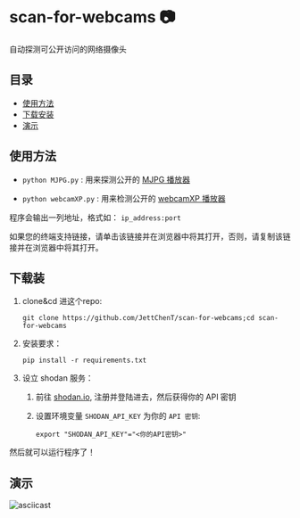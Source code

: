# scan-for-webcams :camera:

自动探测可公开访问的网络摄像头

## 目录

- [使用方法](#Usage)
- [下载安装](#Installation)
- [演示](#Demo)

## 使用方法

- `python MJPG.py` : 用来探测公开的 [MJPG 播放器](https://github.com/jacksonliam/mjpg-streamer)

- `python webcamXP.py` : 用来检测公开的 [webcamXP 播放器](http://www.webcamxp.com/)

程序会输出一列地址，格式如： `ip_address:port`

如果您的终端支持链接，请单击该链接并在浏览器中将其打开，否则，请复制该链接并在浏览器中将其打开。

## 下载装

1. clone&cd 进这个repo:

    `git clone https://github.com/JettChenT/scan-for-webcams;cd scan-for-webcams`

2. 安装要求：

    `pip install -r requirements.txt`

3. 设立 shodan 服务：

    1. 前往 [shodan.io](https://shodan.io), 注册并登陆进去，然后获得你的 API 密钥

    2. 设置环境变量  `SHODAN_API_KEY` 为你的 `API 密钥`:

        `export "SHODAN_API_KEY"="<你的API密钥>"`

然后就可以运行程序了！

## 演示

[](https://asciinema.org/a/349819)![asciicast](https://asciinema.org/a/349819.svg)
